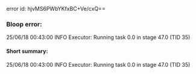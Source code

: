 error id: hjvMS6PWbYKfxBC+Ve/cxQ==
### Bloop error:

25/06/18 00:43:00 INFO Executor: Running task 0.0 in stage 47.0 (TID 35)
#### Short summary: 

25/06/18 00:43:00 INFO Executor: Running task 0.0 in stage 47.0 (TID 35)
